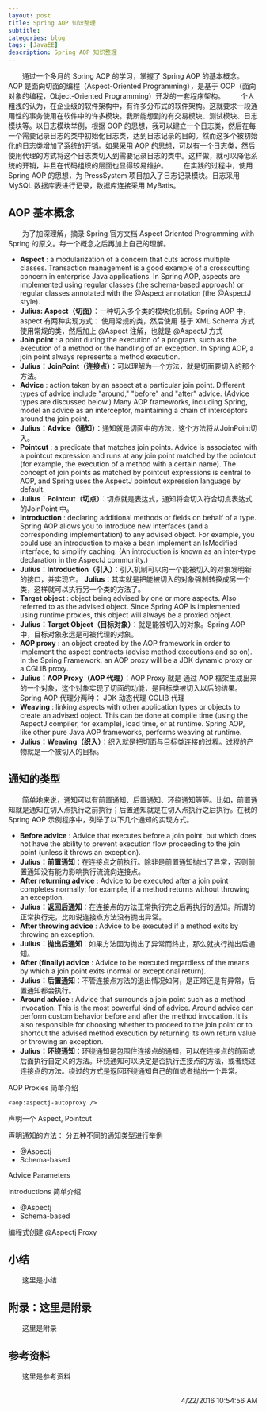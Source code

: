 ```yaml
---
layout: post
title: Spring AOP 知识整理
subtitle: 
categories: blog
tags: [JavaEE]
description: Spring AOP 知识整理
---
```


　　通过一个多月的 Spring AOP 的学习，掌握了 Spring AOP 的基本概念。AOP 是面向切面的编程（Aspect-Oriented Programming），是基于 OOP（面向对象的编程，Object-Oriented Programming）开发的一套程序架构。
　　个人粗浅的认为，在企业级的软件架构中，有许多分布式的软件架构。这就要求一段通用性的事务使用在软件中的许多模块。我所能想到的有交易模块、测试模块、日志模块等。以日志模块举例，根据 OOP 的思想，我可以建立一个日志类，然后在每一个需要记录日志的类中初始化日志类，达到日志记录的目的。然而这多个被初始化的日志类增加了系统的开销。如果采用 AOP 的思想，可以有一个日志类，然后使用代理的方式将这个日志类切入到需要记录日志的类中。这样做，就可以降低系统的开销，并且在代码组织的层面也显得较易维护。
　　在实践的过程中，使用 Spring AOP 的思想，为 PressSystem 项目加入了日志记录模块。日志采用 MySQL 数据库表进行记录，数据库连接采用 MyBatis。

## AOP 基本概念

　　为了加深理解，摘录 Spring 官方文档 Aspect Oriented Programming with Spring 的原文。每一个概念之后再加上自己的理解。

- **Aspect** : a modularization of a concern that cuts across multiple classes. Transaction management is a good example of a crosscutting concern in enterprise Java applications. In Spring AOP, aspects are implemented using regular classes (the schema-based approach) or regular classes annotated with the @Aspect annotation (the @AspectJ style).
- **Julius: Aspect（切面）**：一种切入多个类的模块化机制。Spring AOP 中，aspect 有两种实现方式：
使用常规的类，然后使用 基于 XML Schema 方式
使用常规的类，然后加上 @Aspect 注解，也就是 @AspectJ 方式
- **Join point** : a point during the execution of a program, such as the execution of a method or the handling of an exception. In Spring AOP, a join point always represents a method execution.
- **Julius：JoinPoint（连接点）**：可以理解为一个方法，就是切面要切入的那个方法。
- **Advice** : action taken by an aspect at a particular join point. Different types of advice include "around," "before" and "after" advice. (Advice types are discussed below.) Many AOP frameworks, including Spring, model an advice as an interceptor, maintaining a chain of interceptors around the join point.
- **Julius：Advice（通知）**：通知就是切面中的方法，这个方法将从JoinPoint切入。
- **Pointcut** : a predicate that matches join points. Advice is associated with a pointcut expression and runs at any join point matched by the pointcut (for example, the execution of a method with a certain name). The concept of join points as matched by pointcut expressions is central to AOP, and Spring uses the AspectJ pointcut expression language by default.
- **Julius：Pointcut（切点）**：切点就是表达式，通知将会切入符合切点表达式的JoinPoint 中。
- **Introduction** : declaring additional methods or fields on behalf of a type. Spring AOP allows you to introduce new interfaces (and a corresponding implementation) to any advised object. For example, you could use an introduction to make a bean implement an IsModified interface, to simplify caching. (An introduction is known as an inter-type declaration in the AspectJ community.)
- **Julius：Introduction（引入）**：引入机制可以向一个能被切入的对象发明新的接口，并实现它。
**Julius**：其实就是把能被切入的对象强制转换成另一个类，这样就可以执行另一个类的方法了。
- **Target object** : object being advised by one or more aspects. Also referred to as the advised object. Since Spring AOP is implemented using runtime proxies, this object will always be a proxied object.
- **Julius：Target Object（目标对象）**：就是能被切入的对象。Spring AOP 中，目标对象永远是可被代理的对象。
- **AOP proxy** : an object created by the AOP framework in order to implement the aspect contracts (advise method executions and so on). In the Spring Framework, an AOP proxy will be a JDK dynamic proxy or a CGLIB proxy.
- **Julius：AOP Proxy（AOP 代理）**：AOP Proxy 就是 通过 AOP 框架生成出来的一个对象，这个对象实现了切面的功能，是目标类被切入以后的结果。Spring AOP 代理分两种：
JDK 动态代理
CGLIB 代理
- **Weaving** : linking aspects with other application types or objects to create an advised object. This can be done at compile time (using the AspectJ compiler, for example), load time, or at runtime. Spring AOP, like other pure Java AOP frameworks, performs weaving at runtime.
- **Julius：Weaving（织入）**：织入就是把切面与目标类连接的过程。过程的产物就是一个被切入的目标。

## 通知的类型

　　简单地来说，通知可以有前置通知、后置通知、环绕通知等等。比如，前置通知就是通知在切入点执行之前执行；后置通知就是在切入点执行之后执行。在我的 Spring AOP 示例程序中，列举了以下几个通知的实现方式。

- **Before advice** : Advice that executes before a join point, but which does not have the ability to prevent execution flow proceeding to the join point (unless it throws an exception).
- **Julius：前置通知**：在连接点之前执行。除非是前置通知抛出了异常，否则前置通知没有能力影响执行流流向连接点。
- **After returning advice** : Advice to be executed after a join point completes normally: for example, if a method returns without throwing an exception.
- **Julius：返回后通知**：在连接点的方法正常执行完之后再执行的通知。所谓的正常执行完，比如说连接点方法没有抛出异常。
- **After throwing advice** : Advice to be executed if a method exits by throwing an exception.
- **Julius：抛出后通知**：如果方法因为抛出了异常而终止，那么就执行抛出后通知。
- **After (finally) advice** : Advice to be executed regardless of the means by which a join point exits (normal or exceptional return).
- **Julius：后置通知**：不管连接点方法的退出情况如何，是正常还是有异常，后置通知都会执行。
- **Around advice** : Advice that surrounds a join point such as a method invocation. This is the most powerful kind of advice. Around advice can perform custom behavior before and after the method invocation. It is also responsible for choosing whether to proceed to the join point or to shortcut the advised method execution by returning its own return value or throwing an exception.
- **Julius：环绕通知**：环绕通知是包围住连接点的通知，可以在连接点的前面或后面执行自定义的方法。环绕通知可以决定是否执行连接点的方法，或者绕过连接点的方法。绕过的方式是返回环绕通知自己的值或者抛出一个异常。


AOP Proxies 简单介绍

`<aop:aspectj-autoproxy />`

声明一个 Aspect, Pointcut

声明通知的方法：
分五种不同的通知类型进行举例

- @Aspectj
- Schema-based

Advice Parameters

Introductions 简单介绍

- @Aspectj
- Schema-based

编程式创建 @Aspectj Proxy


## 小结

　　这里是小结

## 附录：这里是附录

　　这里是附录

## 参考资料

　　这里是参考资料

<br/>

<div align="right">4/22/2016 10:54:56 AM </div>